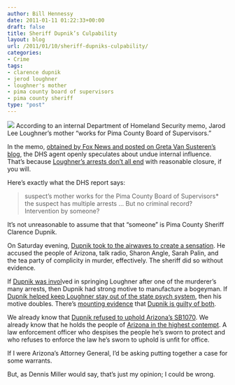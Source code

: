 ```yaml
---
author: Bill Hennessy
date: 2011-01-11 01:22:33+00:00
draft: false
title: Sheriff Dupnik’s Culpability
layout: blog
url: /2011/01/10/sheriff-dupniks-culpability/
categories:
- Crime
tags:
- clarence dupnik
- jerod loughner
- loughner's mother
- pima county board of supervisors
- pima county sheriff
type: "post"
---
```


![](https://www.iill.net/wp-content/uploads/images/clarence-dupnik.jpg)
According to an internal Department of Homeland Security memo, Jarod Lee Loughner’s mother “works for Pima County Board of Supervisors.”

 

In the memo, [obtained by Fox News and posted on Greta Van Susteren’s blog](https://gretawire.blogs.foxnews.com/latest-on-shooting-of-congresswoman-giffords-motivation-anti-semitic-and-she-was-the-target/), the DHS agent openly speculates about undue internal influence. That’s because [Loughner’s arrests don’t all end](https://atlasshrugs2000.typepad.com/atlas_shrugs/2011/01/arizona-shooter-loughner-has-gun-despite-criminal-record.html) with reasonable closure, if you will.

 

Here’s exactly what the DHS report says:

 

>   
> 
> suspect’s mother works for the Pima County Board of Supervisors* the suspect has multiple arrests ... But no criminal record? Intervention by someone?
> 
> 

 

It’s not unreasonable to assume that that “someone” is Pima County Sheriff Clarence Dupnik.

 

On Saturday evening, [Dupnik took to the airwaves to create a sensation](https://www.foxnews.com/politics/2011/01/10/dupnik-friends-critics-remarks-arizona-shooting/). He accused the people of Arizona, talk radio, Sharon Angle, Sarah Palin, and the tea party of complicity in murder, effectively. The sheriff did so without evidence.

 

If [Dupnik was invol](https://thechollajumps.wordpress.com/2011/01/09/jared-loughner-is-a-product-of-sheriff-dupniks-office/)ved in springing Loughner after one of the murderer’s many arrests, then Dupnik had strong motive to manufacture a bogeyman. If [Dupnik helped keep Loughner stay out of the state psych system](https://www.redstate.com/moe_lane/2011/01/10/did-dupnik-dismiss-loughner-threat/), then his motive doubles. There’s [mounting evidence](https://gatewaypundit.rightnetwork.com/2011/01/report-sheriff-knew-about-loughners-actions-previous-threats-failed-to-act/) that [Dupnik is guilty of both](https://extranosalley.com/?p=8731). 

 

We already know that [Dupnik refused to uphold Arizona’s SB1070](https://www.nydailynews.com/news/national/2010/04/29/2010-04-29_arizona_sheriff_clarence_dupnik_refuses_to_enforce_states_new_racist_immigration.html). We already know that he holds the people of [Arizona in the highest contempt](https://scaredmonkeys.com/2011/01/09/pima-county-sheriff-clarence-dupnik-blames-arizonas-%E2%80%9Cprejudice-bigotry%E2%80%9D-for-shooting-of-u-s-rep-giffords-by-jared-lee-loughner/). A law enforcement officer who despises the people he’s sworn to protect and who refuses to enforce the law he’s sworn to uphold is unfit for office.

 

If I were Arizona’s Attorney General, I’d be asking putting together a case for some warrants. 

 

But, as Dennis Miller would say, that’s just my opinion; I could be wrong. 
